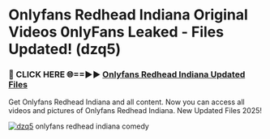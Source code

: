 # Onlyfans Redhead Indiana Original Videos 0nlyFans Leaked - Files Updated! (dzq5)

<h3>🔴 CLICK HERE 🌐==►► <a href="https://tinyurl.com/ms9xzufz" rel="nofollow">Onlyfans Redhead Indiana Updated Files</a></h3>

Get Onlyfans Redhead Indiana and all content. Now you can access all videos and pictures of Onlyfans Redhead Indiana. New Updated Files 2025!

[![dzq5](https://i.imgur.com/ppqm5kG.gif)](https://tinyurl.com/ms9xzufz)
onlyfans redhead indiana comedy